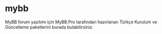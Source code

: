 # mybb
MyBB forum yazılımı için MyBB.Pro tarafından hazırlanan Türkçe Kurulum ve Güncelleme paketlerini burada bulabilirsiniz.
